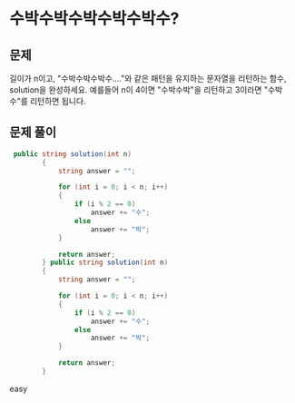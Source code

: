 # 수박수박수박수박수박수?

## 문제 

길이가 n이고, "수박수박수박수...."와 같은 패턴을 유지하는 문자열을 리턴하는 함수, solution을 완성하세요. 예를들어 n이 4이면 "수박수박"을 리턴하고 3이라면 "수박수"를 리턴하면 됩니다.

## 문제 풀이 
```cs
 public string solution(int n)
        {
            string answer = "";

            for (int i = 0; i < n; i++)
            {
                if (i % 2 == 0)
                    answer += "수";
                else
                    answer += "박";
            }

            return answer;
        } public string solution(int n)
        {
            string answer = "";

            for (int i = 0; i < n; i++)
            {
                if (i % 2 == 0)
                    answer += "수";
                else
                    answer += "박";
            }

            return answer;
        }
```

easy